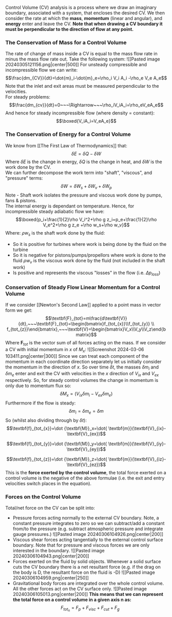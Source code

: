 Control Volume (CV) analysis is a process where we draw an imaginary boundary, associated with a system, that encloses the desired CV. We then consider the rate at which the **mass**, **momentum** (linear and angular), and **energy** enter and leave the CV.
**Note that when drawing a CV boundary it must be perpendicular to the direction of flow at any point.**
### The Conservation of Mass for a Control Volume
The rate of change of mass inside a CV is equal to the mass flow rate in minus the mass flow rate out.
Take the following system:
![[Pasted image 20240305121156.png|center|500]]
For unsteady compressible and incompressible flow we can write:
$$\frac{dm_{CV}}{dt}=\dot{m}_i-\dot{m}_e=\rho_i V_i A_i -\rho_e V_e A_e$$
Note that the inlet and exit areas must be measured perpendicular to the velocities.
\
For steady problems:
$$\frac{dm_{cv}}{dt}=0~~~\Rightarrow~~~\rho_iV_iA_i=\rho_eV_eA_e$$
And hence for steady incompressible flow (where density = constant):
$$\boxed{V_iA_i=V_eA_e}$$
### The Conservation of Energy for a Control Volume
We know from [[The First Law of Thermodynamics]] that:
$$\delta E=\delta Q -\delta W$$
Where $\delta E$ is the change in energy, $\delta Q$ is the change in heat, and $\delta W$ is the work done by the CV.
\
We can further decompose the work term into "shaft", "viscous", and "pressure" terms:
$$\delta W=\delta W_s+\delta W_v+\delta W_p$$
Note - Shaft work isolates the pressure and viscous work done by pumps, fans & pistons.
\
The internal energy is dependant on temperature. Hence, for incompressible steady adiabatic flow we have:
$$\boxed{p_i+\frac{1}{2}\rho V_i^2+\rho g z_i=p_e+\frac{1}{2}\rho V_e^2+\rho g z_e +\rho w_s+\rho w_v}$$
Where:
$\rho w_s$ is the shaft work done by the fluid:
- So it is positive for turbines where work is being done by the fluid on the turbine
- So it is negative for pistons/pumps/propellors where work is done to the fluid
$\rho w_v$ is the viscous work done by the fluid (not included in the shaft work)
- Is positive and represents the viscous "losses" in the flow (i.e. $\Delta p_{loss}$)
### Conservation of Steady Flow Linear Momentum for a Control Volume
If we consider [[Newton's Second Law]] applied to a point mass in vector form we get:
$$\textbf{F}_{tot}=m\frac{d\textbf{V}}{dt},~~~\textbf{F}_{tot}=\begin{bmatrix}f_{tot_{x}}\\f_{tot_{y}} \\ f_{tot_{z}}\end{bmatrix},~~~\textbf{V}=\begin{bmatrix}V_x\\V_y\\V_z\end{bmatrix}$$
Where $\textbf{F}_{tot}$ is the vector sum of all forces acting on the mass.
If we consider a CV with initial momentum in $x$ of $M_x$:
![[Screenshot 2024-03-06 103411.png|center|300]]
Since we can treat each component of the momentum in each coordinate direction separately let us initially consider the momentum in the direction of $x$.
So over time $\delta t$, the masses $\delta m_i$ and $\delta m_e$ enter and exit the CV with velocities in the $x$ direction of $V_{ix}$ and $V_{ex}$ respectively.
So, for steady control volumes the change in momentum is only due to momentum flux so:
$$\delta M_x=(V_{ix}\delta m_i-V_{ex}\delta m_e)$$
Furthermore if the flow is steady:
$$\delta m_i=\delta m_e=\delta m$$
So (whilst also dividing through by $\delta t$):
$$\textbf{f}_{tot_{x}}=\dot {\textbf{M}}_x=\dot{ \textbf{m}}(\textbf{V}_{ix}-\textbf{V}_{ex})$$

$$\textbf{f}_{tot_{y}}=\dot {\textbf{M}}_y=\dot{ \textbf{m}}(\textbf{V}_{iy}-\textbf{V}_{ey})$$

$$\textbf{f}_{tot_{z}}=\dot {\textbf{M}}_z=\dot{ \textbf{m}}(\textbf{V}_{iz}-\textbf{V}_{ez})$$
This is the **force exerted by the control volume**, the total force exerted on a control volume is the negative of the above formulae (i.e. the exit and entry velocities switch places in the equation).

### Forces on the Control Volume
Total/net force on the CV can be split into:
- Pressure forces acting normally to the external CV boundary. Note, a constant pressure integrates to zero so we can subtract/add a constant from/to the pressure (e.g. subtract atmospheric pressure and integrate gauge pressures.)
![[Pasted image 20240306104926.png|center|200]]
- Viscous shear forces acting tangentially to the external control surface boundary. Note that for pressure and viscous forces we are only interested in the boundary.
![[Pasted image 20240306104943.png|center|200]]
- Forces exerted on the fluid by solid objects. Whenever a solid surface cuts the CV boundary there is a net resultant force (e.g. if the drag on the body is D, the resultant force on the fluid is -D)
![[Pasted image 20240306104959.png|center|250]]
- Gravitational body forces are integrated over the whole control volume. All the other forces act on the CV surface only.
![[Pasted image 20240306105013.png|center|200]]
**This means that we can represent the total force on a control volume in a given axis n as:**
$$F_{tot_{n}}=F_p+F_{visc}+F_{cut}+F_g$$

